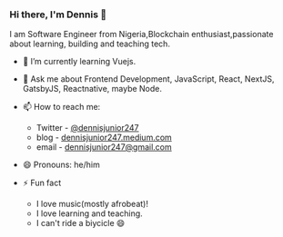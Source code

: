 ### Hi there, I'm Dennis 👋

I am Software Engineer from Nigeria,Blockchain enthusiast,passionate about learning, building and teaching tech.

<!-- - 🔭 I’m currently working on [sku -->
- 🌱 I’m currently learning Vuejs.
- 💬 Ask me about Frontend Development, JavaScript, React, NextJS, GatsbyJS, Reactnative, maybe Node.
- 📫 How to reach me:
  - Twitter - [@dennisjunior247](https://twitter.com/dennisjunior247)
  - blog - [dennisjunior247.medium.com](https://dennisjunior247.medium.com/)
  - email - [dennisjunior247@gmail.com](/dennisjunior247@gmail.com)

- 😄 Pronouns: he/him
- ⚡ Fun fact
  - I love music(mostly afrobeat)!
  - I love learning and teaching.
  - I can't ride a biycicle 😄
